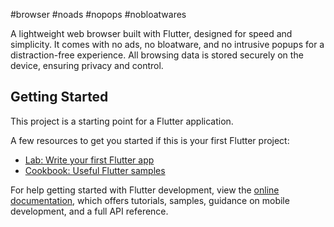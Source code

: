 #browser #noads #nopops #nobloatwares

A lightweight web browser built with Flutter, designed for speed and simplicity.
It comes with no ads, no bloatware, and no intrusive popups for a distraction-free experience.
All browsing data is stored securely on the device, ensuring privacy and control.

## Getting Started

This project is a starting point for a Flutter application.

A few resources to get you started if this is your first Flutter project:

- [Lab: Write your first Flutter app](https://docs.flutter.dev/get-started/codelab)
- [Cookbook: Useful Flutter samples](https://docs.flutter.dev/cookbook)

For help getting started with Flutter development, view the
[online documentation](https://docs.flutter.dev/), which offers tutorials,
samples, guidance on mobile development, and a full API reference.
